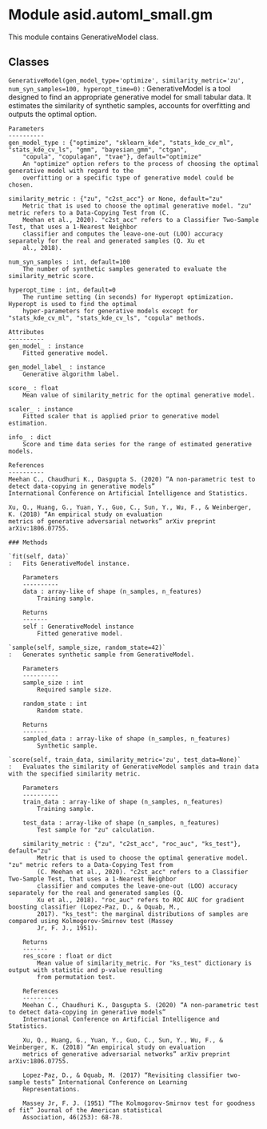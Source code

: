 Module asid.automl_small.gm
===========================
This module contains GenerativeModel class.

Classes
-------

`GenerativeModel(gen_model_type='optimize', similarity_metric='zu', num_syn_samples=100, hyperopt_time=0)`
:   GenerativeModel is a tool designed to find an appropriate generative model for small tabular data. It estimates the
    similarity of synthetic samples, accounts for overfitting and outputs the optimal option.
    
    Parameters
    ----------
    gen_model_type : {"optimize", "sklearn_kde", "stats_kde_cv_ml", "stats_kde_cv_ls", "gmm", "bayesian_gmm", "ctgan",
        "copula", "copulagan", "tvae"}, default="optimize"
        An "optimize" option refers to the process of choosing the optimal generative model with regard to the
        overfitting or a specific type of generative model could be chosen.
    
    similarity_metric : {"zu", "c2st_acc"} or None, default="zu"
        Metric that is used to choose the optimal generative model. "zu" metric refers to a Data-Copying Test from (C.
        Meehan et al., 2020). "c2st_acc" refers to a Classifier Two-Sample Test, that uses a 1-Nearest Neighbor
        classifier and computes the leave-one-out (LOO) accuracy separately for the real and generated samples (Q. Xu et
        al., 2018).
    
    num_syn_samples : int, default=100
        The number of synthetic samples generated to evaluate the similarity_metric score.
    
    hyperopt_time : int, default=0
        The runtime setting (in seconds) for Hyperopt optimization. Hyperopt is used to find the optimal
        hyper-parameters for generative models except for "stats_kde_cv_ml", "stats_kde_cv_ls", "copula" methods.
    
    Attributes
    ----------
    gen_model_ : instance
        Fitted generative model.
    
    gen_model_label_ : instance
        Generative algorithm label.
    
    score_ : float
        Mean value of similarity_metric for the optimal generative model.
    
    scaler_ : instance
        Fitted scaler that is applied prior to generative model estimation.
    
    info_ : dict
        Score and time data series for the range of estimated generative models.
    
    References
    ----------
    Meehan C., Chaudhuri K., Dasgupta S. (2020) “A non-parametric test to detect data-copying in generative models”
    International Conference on Artificial Intelligence and Statistics.
    
    Xu, Q., Huang, G., Yuan, Y., Guo, C., Sun, Y., Wu, F., & Weinberger, K. (2018) “An empirical study on evaluation
    metrics of generative adversarial networks” arXiv preprint arXiv:1806.07755.

    ### Methods

    `fit(self, data)`
    :   Fits GenerativeModel instance.
        
        Parameters
        ----------
        data : array-like of shape (n_samples, n_features)
            Training sample.
        
        Returns
        -------
        self : GenerativeModel instance
            Fitted generative model.

    `sample(self, sample_size, random_state=42)`
    :   Generates synthetic sample from GenerativeModel.
        
        Parameters
        ----------
        sample_size : int
            Required sample size.
        
        random_state : int
            Random state.
        
        Returns
        -------
        sampled_data : array-like of shape (n_samples, n_features)
            Synthetic sample.

    `score(self, train_data, similarity_metric='zu', test_data=None)`
    :   Evaluates the similarity of GenerativeModel samples and train data with the specified similarity metric.
        
        Parameters
        ----------
        train_data : array-like of shape (n_samples, n_features)
            Training sample.
        
        test_data : array-like of shape (n_samples, n_features)
            Test sample for "zu" calculation.
        
        similarity_metric : {"zu", "c2st_acc", "roc_auc", "ks_test"}, default="zu"
            Metric that is used to choose the optimal generative model. "zu" metric refers to a Data-Copying Test from
            (C. Meehan et al., 2020). "c2st_acc" refers to a Classifier Two-Sample Test, that uses a 1-Nearest Neighbor
            classifier and computes the leave-one-out (LOO) accuracy separately for the real and generated samples (Q.
            Xu et al., 2018). "roc_auc" refers to ROC AUC for gradient boosting classifier (Lopez-Paz, D., & Oquab, M.,
            2017). "ks_test": the marginal distributions of samples are compared using Kolmogorov-Smirnov test (Massey
            Jr, F. J., 1951).
        
        Returns
        -------
        res_score : float or dict
            Mean value of similarity_metric. For "ks_test" dictionary is output with statistic and p-value resulting
            from permutation test.
        
        References
        ----------
        Meehan C., Chaudhuri K., Dasgupta S. (2020) “A non-parametric test to detect data-copying in generative models”
        International Conference on Artificial Intelligence and Statistics.
        
        Xu, Q., Huang, G., Yuan, Y., Guo, C., Sun, Y., Wu, F., & Weinberger, K. (2018) “An empirical study on evaluation
        metrics of generative adversarial networks” arXiv preprint arXiv:1806.07755.
        
        Lopez-Paz, D., & Oquab, M. (2017) “Revisiting classifier two-sample tests” International Conference on Learning
        Representations.
        
        Massey Jr, F. J. (1951) “The Kolmogorov-Smirnov test for goodness of fit” Journal of the American statistical
        Association, 46(253): 68-78.